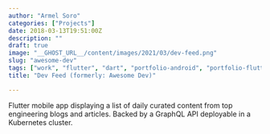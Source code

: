 ```yaml
---
author: "Armel Soro"
categories: ["Projects"]
date: 2018-03-13T19:51:00Z
description: ""
draft: true
image: "__GHOST_URL__/content/images/2021/03/dev-feed.png"
slug: "awesome-dev"
tags: ["work", "flutter", "dart", "portfolio-android", "portfolio-flutter", "portfolio-java", "portfolio-kotlin", "android", "kubernetes"]
title: "Dev Feed (formerly: Awesome Dev)"

---
```



Flutter mobile app displaying a list of daily curated content from top engineering blogs and articles. Backed by a GraphQL API deployable in a Kubernetes cluster.

